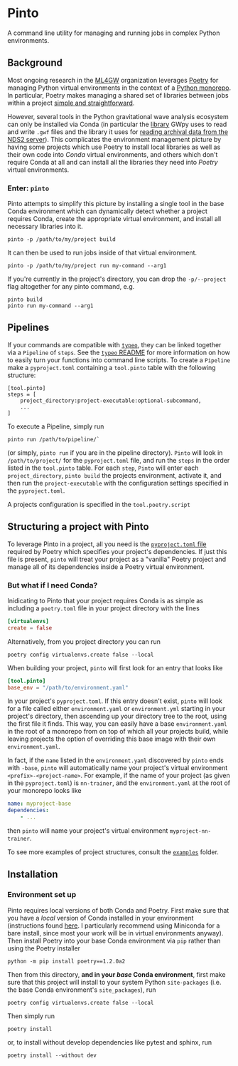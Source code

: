 # Pinto
A command line utility for managing and running jobs in complex Python environments.

## Background
Most ongoing research in the [ML4GW](https://github.com/ML4GW) organization leverages [Poetry](https://python-poetry.org/) for managing Python virtual environments in the context of a [Python monorepo](https://medium.com/opendoor-labs/our-python-monorepo-d34028f2b6fa). In particular, Poetry makes managing a shared set of libraries between jobs within a project [simple and straightforward](https://python-poetry.org/docs/dependency-specification/#path-dependencies).

However, several tools in the Python gravitational wave analysis ecosystem can only be installed via Conda (in particular the [library](https://anaconda.org/conda-forge/python-ldas-tools-framecpp/) GWpy uses to read and write `.gwf` files and the library it uses for [reading archival data from the NDS2 server](https://anaconda.org/conda-forge/python-nds2-client)). This complicates the environment management picture by having some projects which use Poetry to install local libraries as well as their own code into _Conda_ virtual environments, and others which don't require Conda at all and can install all the libraries they need into _Poetry_ virtual environments.

### Enter: `pinto`
Pinto  attempts to simplify this picture by installing a single tool in the base Conda environment which can dynamically detect whether a project requires Conda, create the appropriate virtual environment, and install all necessary libraries into it.

```console
pinto -p /path/to/my/project build
```

It can then be used to run jobs inside of that virtual environment.

```console
pinto -p /path/to/my/project run my-command --arg1
```

If you're currently in the project's directory, you can drop the `-p/--project` flag altogether for any pinto command, e.g.

```console
pinto build
pinto run my-command --arg1
```

## Pipelines
If your commands are compatible with [`typeo`](https://github.com/ML4GW/typeo), they can be linked together via a `Pipeline` of `steps`. See the [`typeo` README](https://github.com/ML4GW/typeo/README.md) for more information on how to easily turn your functions into command line scripts. To create a `Pipeline` make a `pyproject.toml` containing a `tool.pinto` table with the following structure:

```console
[tool.pinto]
steps = [
    project_directory:project-executable:optional-subcommand,
    ...
]
```

To execute a Pipeline, simply run 
```console
pinto run /path/to/pipeline/` 
```

(or simply, `pinto run` if you are in the pipeline directory). `Pinto` will look in `/path/to/project/` for the `pyproject.toml` file, and run the `steps` in the order listed in the `tool.pinto` table. For each `step`, `Pinto` will enter each `project_directory`, `pinto build` the projects environment, activate it, and then run the `project-executable` with the configuration settings specified in the `pyproject.toml`. 

A projects configuration is specified in the `tool.poetry.script`



## Structuring a project with Pinto
To leverage Pinto in a project, all you need is the [`pyproject.toml` file](https://python-poetry.org/docs/pyproject/) required by Poetry which specifies your project's dependencies. If just this file is present, `pinto` will treat your project as a "vanilla" Poetry project and manage all of its dependencies inside a Poetry virtual environment.

### But what if I need Conda?
Inidicating to Pinto that your project requires Conda is as simple as including a `poetry.toml` file in your project directory with the lines

```toml
[virtualenvs]
create = false
```

Alternatively, from you project directory you can run

```console
poetry config virtualenvs.create false --local
```

When building your project, `pinto` will first look for an entry that looks like

```toml
[tool.pinto]
base_env = "/path/to/environment.yaml"
```

In your project's `pyproject.toml`. If this entry doesn't exist, `pinto` will look for a file called either `environment.yaml` or `environment.yml` starting in your project's directory, then ascending up your directory tree to the root, using the first file it finds. This way, you can easily have a base `environment.yaml` in the root of a monorepo from on top of which all your projects build, while leaving projects the option of overriding this base image with their own `environment.yaml`.

In fact, if the `name` listed in the `environment.yaml` discovered by `pinto` ends with `-base`, `pinto` will automatically name your project's virtual environment `<prefix>-<project-name>`. For example, if the name of your project (as given in the `pyproject.toml`) is `nn-trainer`, and the `environment.yaml` at the root of your monorepo looks like

```yaml
name: myproject-base
dependencies:
    - ...
```

then `pinto` will name your project's virtual environment `myproject-nn-trainer`.

To see more examples of project structures, consult the [`examples`](./examples) folder.


## Installation
### Environment set up
Pinto requires local versions of both Conda and Poetry.
First make sure that you have a _local_ version of Conda installed in your environment (instructions found [here](https://docs.conda.io/projects/conda/en/latest/user-guide/install/index.html). I particularly recommend using Miniconda for a bare install, since most your work will be in virtual environments anyway).
Then install Poetry into your base Conda environment via `pip` rather than using the Poetry installer

```console
python -m pip install poetry==1.2.0a2
```

Then from this directory, **and in your _base_ Conda environment**, first make sure that this project will install to your system Python `site-packages` (i.e. the base Conda environment's `site_packages`), run

```console
poetry config virtualenvs.create false --local
```

Then simply run

```console
poetry install
```

or, to install without develop dependencies like pytest and sphinx, run

```console
poetry install --without dev
```
